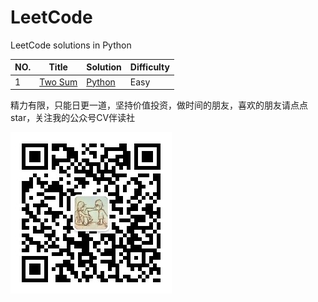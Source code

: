 # LeetCode

LeetCode solutions in Python

| NO.  | Title                                            | Solution                                      | Difficulty |
| ---- | ------------------------------------------------ | --------------------------------------------- | ---------- |
| 1    | [Two Sum](https://leetcode.com/problems/two-sum) | [Python](001%20Two%20Sum.ipynb) | Easy       |





精力有限，只能日更一道，坚持价值投资，做时间的朋友，喜欢的朋友请点点 star，关注我的公众号CV伴读社

![qrcode](https://github.com/xiaoxuebajie/LeetCode/raw/master/solution_python/images/qrcode.jpg)

